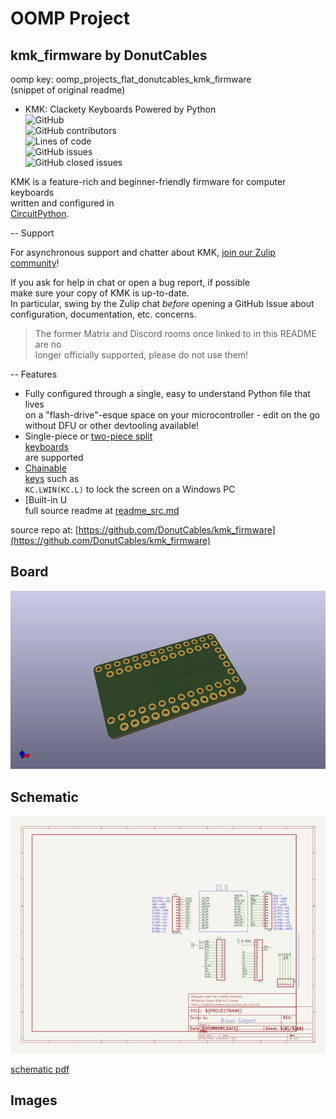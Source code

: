 # OOMP Project  
## kmk_firmware  by DonutCables  
  
oomp key: oomp_projects_flat_donutcables_kmk_firmware  
(snippet of original readme)  
  
- KMK: Clackety Keyboards Powered by Python  
![GitHub](https://img.shields.io/github/license/KMKfw/kmk_firmware)  
![GitHub contributors](https://img.shields.io/github/contributors/KMKfw/kmk_firmware)  
![Lines of code](https://img.shields.io/tokei/lines/github/KMKfw/kmk_firmware)  
![GitHub issues](https://img.shields.io/github/issues-raw/KMKfw/kmk_firmware)  
![GitHub closed issues](https://img.shields.io/github/issues-closed/KMKfw/kmk_firmware)  
  
KMK is a feature-rich and beginner-friendly firmware for computer keyboards  
written and configured in  
[CircuitPython](https://github.com/adafruit/circuitpython).  
  
-- Support  
  
For asynchronous support and chatter about KMK, [join our Zulip  
community](https://kmkfw.zulipchat.com)!  
  
If you ask for help in chat or open a bug report, if possible  
make sure your copy of KMK is up-to-date.  
In particular, swing by the Zulip chat *before* opening a GitHub Issue about  
configuration, documentation, etc. concerns.  
  
> The former Matrix and Discord rooms once linked to in this README are no  
> longer officially supported, please do not use them!  
  
-- Features  
  
- Fully configured through a single, easy to understand Python file that lives  
  on a "flash-drive"-esque space on your microcontroller - edit on the go  
  without DFU or other devtooling available!  
- Single-piece or [two-piece split  
  keyboards](/docs/en/split_keyboards.md)  
  are supported  
- [Chainable  
  keys](/docs/en/keys.md) such as  
  `KC.LWIN(KC.L)` to lock the screen on a Windows PC  
- [Built-in U  
  full source readme at [readme_src.md](readme_src.md)  
  
source repo at: [https://github.com/DonutCables/kmk_firmware](https://github.com/DonutCables/kmk_firmware)  
## Board  
  
[![working_3d.png](working_3d_600.png)](working_3d.png)  
## Schematic  
  
[![working_schematic.png](working_schematic_600.png)](working_schematic.png)  
  
[schematic pdf](working_schematic.pdf)  
## Images  
